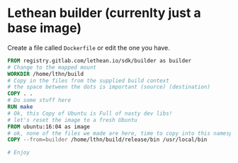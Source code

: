 # Lethean builder (currenlty just a base image)

Create a file called `Dockerfile` or edit the one you have.

```dockerfile
FROM registry.gitlab.com/lethean.io/sdk/builder as builder
# Change to the mapped mount 
WORKDIR /home/lthn/build
# Copy in the files from the supplied build context
# the space between the dots is important (source) (destination)
COPY . . 
# Do some stuff here
RUN make
# Ok, this Copy of Ubuntu is Full of nasty dev libs! 
# let's reset the image to a fresh Ubuntu
FROM ubuntu:16:04 as image
# ok, none of the files we made are here, time to copy into this namespace
COPY --from=builder /home/lthn/build/release/bin /usr/local/bin 

# Enjoy
```

